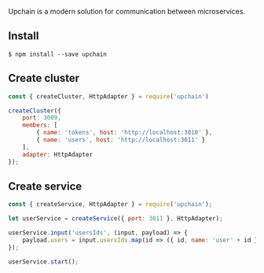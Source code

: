 Upchain is a modern solution for communication between microservices.

## Install

```console
$ npm install --save upchain
```

## Create cluster

```js
const { createCluster, HttpAdapter } = require('upchain')

createCluster({
    port: 3009,
    members: [
        { name: 'tokens', host: 'http://localhost:3010' },
        { name: 'users', host: 'http://localhost:3011' }
    ],
    adapter: HttpAdapter
});
```

## Create service

```js
const { createService, HttpAdapter } = require('upchain');

let userService = createService({ port: 3011 }, HttpAdapter);

userService.input('usersIds', (input, payload) => {
    payload.users = input.usersIds.map(id => ({ id, name: 'user' + id }));
});

userService.start();
```